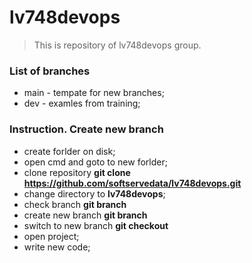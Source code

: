 # lv748devops

> This is repository of lv748devops group.

### List of branches

- main - tempate for new branches;
- dev - examles from training;

### Instruction. Create new branch

- create forlder on disk;
- open cmd and goto to new forlder;
- clone repository **git clone https://github.com/softservedata/lv748devops.git**
- change directory to **lv748devops**;
- check branch **git branch**
- create new branch **git branch <NAME>**
- switch to new branch **git checkout <NAME>**
- open project;
- write new code;

